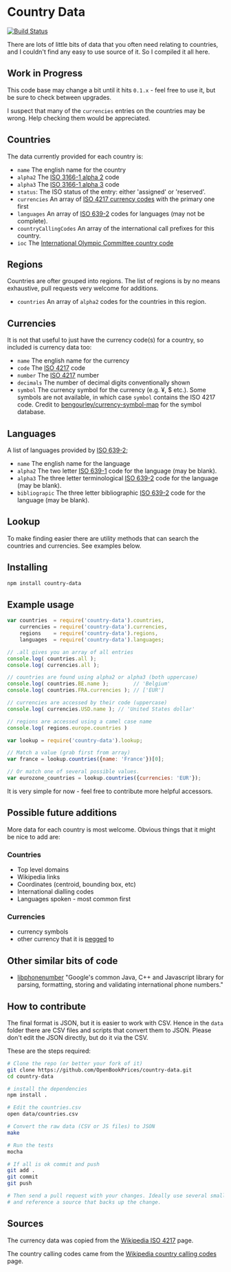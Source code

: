 # Country Data

[![Build Status](https://travis-ci.org/OpenBookPrices/country-data.png)](https://travis-ci.org/OpenBookPrices/country-data)

There are lots of little bits of data that you often need relating to countries,
and I couldn't find any easy to use source of it. So I compiled it all here.

## Work in Progress

This code base may change a bit until it hits `0.1.x` - feel free to use it, but be sure to check between upgrades.

I suspect that many of the `currencies` entries on the countries may be wrong. Help checking them would be appreciated.


## Countries

The data currently provided for each country is:

  * `name` The english name for the country
  * `alpha2` The [ISO 3166-1 alpha 2](http://en.wikipedia.org/wiki/ISO_3166-1_alpha-2) code
  * `alpha3` The [ISO 3166-1 alpha 3](http://en.wikipedia.org/wiki/ISO_3166-1_alpha-3) code
  * `status`: The ISO status of the entry: either 'assigned' or 'reserved'.
  * `currencies` An array of [ISO 4217 currency codes](http://en.wikipedia.org/wiki/ISO_4217) with the primary one first
  * `languages` An array of [ISO 639-2](http://en.wikipedia.org/wiki/ISO_639-2) codes for languages (may not be complete).
  * `countryCallingCodes` An array of the international call prefixes for this country.
  * `ioc` The [International Olympic Committee country code](http://en.wikipedia.org/wiki/List_of_IOC_country_codes)

## Regions

Countries are ofter grouped into regions. The list of regions is by no means exhaustive, pull requests very welcome for additions.

  * `countries` An array of `alpha2` codes for the countries in this region.

## Currencies

It is not that useful to just have the currency code(s) for a country, so included is currency data too:

  * `name` The english name for the currency
  * `code` The [ISO 4217](http://en.wikipedia.org/wiki/ISO_4217) code
  * `number` The [ISO 4217](http://en.wikipedia.org/wiki/ISO_4217) number
  * `decimals` The number of decimal digits conventionally shown
  * `symbol` The currency symbol for the currency (e.g. ¥, $ etc.). Some symbols are not available, in which case 
    `symbol` contains the ISO 4217 code.  Credit to [bengourley/currency-symbol-map](https://github.com/bengourley/currency-symbol-map)
    for the symbol database.

## Languages

A list of languages provided by [ISO 639-2](http://en.wikipedia.org/wiki/ISO_639-2);

  * `name` The english name for the language
  * `alpha2` The two letter [ISO 639-1](http://en.wikipedia.org/wiki/ISO_639-1) code for the language (may be blank).
  * `alpha3` The three letter terminological [ISO 639-2](http://en.wikipedia.org/wiki/ISO_639-2) code for the language (may be blank).
  * `bibliograpic` The three letter bibliographic [ISO 639-2](http://en.wikipedia.org/wiki/ISO_639-2) code for the language (may be blank).

## Lookup

To make finding easier there are utility methods that can search the countries and currencies. See examples below.


## Installing

``` bash
npm install country-data
```


## Example usage

``` javascript
var countries  = require('country-data').countries,
    currencies = require('country-data').currencies,
    regions    = require('country-data').regions,
    languages  = require('country-data').languages;

// .all gives you an array of all entries
console.log( countries.all );
console.log( currencies.all );

// countries are found using alpha2 or alpha3 (both uppercase)
console.log( countries.BE.name );        // 'Belgium'
console.log( countries.FRA.currencies ); // ['EUR']

// currencies are accessed by their code (uppercase)
console.log( currencies.USD.name ); // 'United States dollar'

// regions are accessed using a camel case name
console.log( regions.europe.countries )
```

``` javascript
var lookup = require('country-data').lookup;

// Match a value (grab first from array)
var france = lookup.countries({name: 'France'})[0];

// Or match one of several possible values.
var eurozone_countries = lookup.countries({currencies: 'EUR'});
```

It is very simple for now - feel free to contribute more helpful accessors.


## Possible future additions

More data for each country is most welcome. Obvious things that it might be nice
to add are:

### Countries

  * Top level domains
  * Wikipedia links
  * Coordinates (centroid, bounding box, etc)
  * International dialling codes
  * Languages spoken - most common first

### Currencies

  * currency symbols
  * other currency that it is [pegged](http://en.wikipedia.org/wiki/Fixed_exchange_rate) to


## Other similar bits of code

* [libphonenumber](https://code.google.com/p/libphonenumber/) "Google's common Java, C++ and Javascript library for parsing, formatting, storing and validating international phone numbers."


## How to contribute

The final format is JSON, but it is easier to work with CSV. Hence in the `data`
folder there are CSV files and scripts that convert them to JSON. Please don't
edit the JSON directly, but do it via the CSV.

These are the steps required:

``` bash
# Clone the repo (or better your fork of it)
git clone https://github.com/OpenBookPrices/country-data.git
cd country-data

# install the dependencies
npm install .

# Edit the countries.csv
open data/countries.csv

# Convert the raw data (CSV or JS files) to JSON
make

# Run the tests
mocha

# If all is ok commit and push
git add .
git commit
git push

# Then send a pull request with your changes. Ideally use several small commits,
# and reference a source that backs up the change.
```


## Sources

The currency data was copied from the [Wikipedia ISO 4217](http://en.wikipedia.org/wiki/ISO_4217) page.

The country calling codes came from the  [Wikipedia country calling codes](http://en.wikipedia.org/wiki/List_of_country_calling_codes) page.
